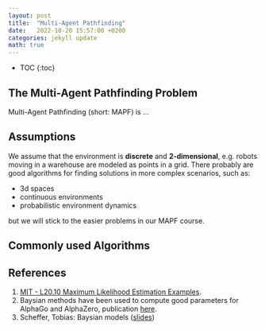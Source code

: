 ```yaml
---
layout: post
title:  "Multi-Agent Pathfinding"
date:   2022-10-20 15:57:00 +0200
categories: jekyll update
math: true
---
```


* TOC
{:toc}

## The Multi-Agent Pathfinding Problem

Multi-Agent Pathfinding (short: MAPF) is ...


## Assumptions

We assume that the environment is __discrete__ and __2-dimensional__, e.g. robots moving in a warehouse are modeled as points in a grid.
There probably are good algorithms for finding solutions in more complex scenarios, such as:

- 3d spaces
- continuous environments
- probabilistic environment dynamics

but we will stick to the easier problems in our MAPF course.


## Commonly used Algorithms




<!-- In-Text Citing -->
<!-- 
You can...
- use bullet points
1. use
2. ordered
3. lists


do $X$ math

embed images:
<div class="img-block" style="width: 800px;">
    <img src="/images/lofi_art.png"/>
    <span><strong>Fig 1.1.</strong> Agent and Environment interactions</span>
</div>

refer to links:
[(k-fold) Cross-Validation](https://scikit-learn.org/stable/modules/cross_validation.html)

{% highlight python %}
@jit
def f(x)
    print("hi")
# does cool stuff
{% endhighlight %}
-->

## References
1. [MIT - L20.10 Maximum Likelihood Estimation Examples][mit-vl].
2. Baysian methods have been used to compute good parameters for AlphaGo and AlphaZero, publication [here][alphago-baysian].
3. Scheffer, Tobias: Baysian models ([slides][scheffer-baysian])

<!-- Ressources -->
[myreference-1]: https://www.youtube.com/watch?v=dQw4w9WgXcQ
[mit-vl]: https://youtu.be/00krscK7iBA
[alphago-baysian]: https://arxiv.org/pdf/1812.06855.pdf
[scheffer-baysian]: https://moodle2.uni-potsdam.de/pluginfile.php/2278089/mod_resource/content/2/Bayesian%20Learning.pdf